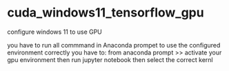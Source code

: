 # cuda_windows11_tensorflow_gpu
configure windows 11 to use GPU

you have to run all commmand in Anaconda prompet
to use the configured environment correctly you have to:
from anaconda prompt >> activate your gpu environment then run jupyter notebook then select the correct kernl  
